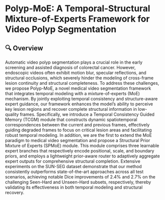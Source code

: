 # Polyp-MoE: A Temporal-Structural Mixture-of-Experts Framework for Video Polyp Segmentation

## 🔍 Overview

Automatic video polyp segmentation plays a crucial role in the early screening and assisted diagnosis of colorectal cancer. However, endoscopic videos often exhibit motion blur, specular reflections, and structural occlusions, which severely hinder the modeling of cross-frame lesion continuity and structural completeness. To address these challenges, we propose Polyp-MoE, a novel medical video segmentation framework that integrates temporal modeling with a mixture-of-experts (MoE) mechanism. By jointly exploiting temporal consistency and structure-aware expert guidance, our framework enhances the model’s ability to perceive key lesion regions and recover complete structural information in low-quality frames. Specifically, we introduce a Temporal Consistency Guided Memory (TCGM) module that constructs dynamic spatiotemporal correspondences between the current and previous frames, effectively guiding degraded frames to focus on critical lesion areas and facilitating robust temporal modeling. In addition, we are the first to extend the MoE paradigm to medical video segmentation and propose a Structural Prior Mixture of Experts (SPMoE) module. This module comprises three learnable expert branches that respectively encode positional, scale, and boundary priors, and employs a lightweight prior-aware router to adaptively aggregate expert outputs for comprehensive structural completion. Extensive experiments on the SUN-SEG dataset demonstrate that our method consistently outperforms state-of-the-art approaches across all test scenarios, achieving notable Dice improvements of 2.4% and 2.7% on the challenging Seen-Hard and Unseen-Hard subsets, respectively, thereby validating its effectiveness in both temporal modeling and structural recovery.


